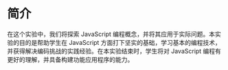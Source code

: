 # 简介

在这个实验中，我们将探索 JavaScript 编程概念，并将其应用于实际问题。本实验的目的是帮助学生在 JavaScript 方面打下坚实的基础，学习基本的编程技术，并获得解决编码挑战的实践经验。在本实验结束时，学生将对 JavaScript 编程有更好的理解，并具备构建功能应用程序的能力。
